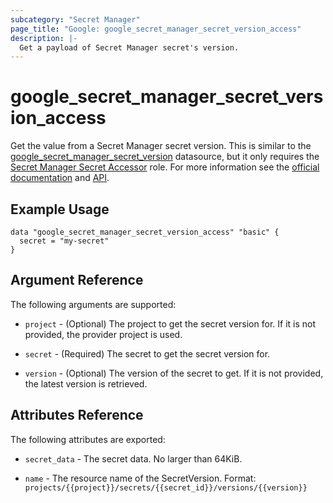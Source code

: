 ```yaml
---
subcategory: "Secret Manager"
page_title: "Google: google_secret_manager_secret_version_access"
description: |-
  Get a payload of Secret Manager secret's version.
---
```


# google\_secret\_manager\_secret\_version\_access

Get the value from a Secret Manager secret version. This is similar to the [google_secret_manager_secret_version](https://registry.terraform.io/providers/hashicorp/google/latest/docs/data-sources/secret_manager_secret_version) datasource, but it only requires the [Secret Manager Secret Accessor](https://cloud.google.com/secret-manager/docs/access-control#secretmanager.secretAccessor) role. For more information see the [official documentation](https://cloud.google.com/secret-manager/docs/) and [API](https://cloud.google.com/secret-manager/docs/reference/rest/v1/projects.secrets.versions/access).

## Example Usage

```hcl
data "google_secret_manager_secret_version_access" "basic" {
  secret = "my-secret"
}
```

## Argument Reference

The following arguments are supported:

* `project` - (Optional) The project to get the secret version for. If it
    is not provided, the provider project is used.

* `secret` - (Required) The secret to get the secret version for.

* `version` - (Optional) The version of the secret to get. If it
    is not provided, the latest version is retrieved.


## Attributes Reference

The following attributes are exported:

* `secret_data` - The secret data. No larger than 64KiB.

* `name` - The resource name of the SecretVersion. Format:
  `projects/{{project}}/secrets/{{secret_id}}/versions/{{version}}`
